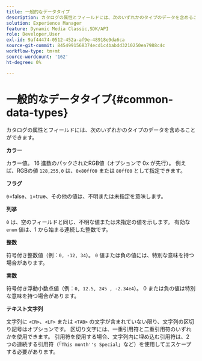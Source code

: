 ```yaml
---
title: 一般的なデータタイプ
description: カタログの属性とフィールドには、次のいずれかのタイプのデータを含めることができます。
solution: Experience Manager
feature: Dynamic Media Classic,SDK/API
role: Developer,User
exl-id: 9af44474-0512-452a-af9e-48918e9da6ca
source-git-commit: 8454991568374ecd1c4babdd3210250ea7988c4c
workflow-type: tm+mt
source-wordcount: '162'
ht-degree: 0%

---
```


# 一般的なデータタイプ{#common-data-types}

カタログの属性とフィールドには、次のいずれかのタイプのデータを含めることができます。

**カラー**

カラー値。 16 進数のパックされたRGB値（オプションで 0x が先行）。 例えば、RGBの値 `128,255,0` は、`0x80ff00` または `80ff00` として指定できます。

**フラグ**

`0`=false、`1`=true、その他の値は、不明または未指定を意味します。

**列挙**

`0` は、空のフィールドと同じ、不明な値または未指定の値を示します。 有効な `enum` 値は、1 から始まる連続した整数です。

**整数**

符号付き整数値（例：`0, -12, 34`）。 `0` 値または負の値には、特別な意味を持つ場合があります。

**実数**

符号付き浮動小数点値（例：`0, 12.5, 245 , -2.34e4`）。 0 または負の値は特別な意味を持つ場合があります。

**テキスト文字列**

文字列に `<CR>`、`<LF>` または `<TAB>` の文字が含まれていない限り、文字列の区切り記号はオプションです。 区切り文字には、一重引用符と二重引用符のいずれかを使用できます。 引用符を使用する場合、文字列内に埋め込む引用符は、2 つの連続する引用符（「`This month''s Special`」など）を使用してエスケープする必要があります。
